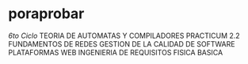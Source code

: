 poraprobar
=======================

*6to Ciclo*
TEORIA DE AUTOMATAS Y COMPILADORES
PRACTICUM 2.2
FUNDAMENTOS DE REDES
GESTION DE LA CALIDAD DE SOFTWARE
PLATAFORMAS WEB
INGENIERIA DE REQUISITOS
FISICA BASICA

